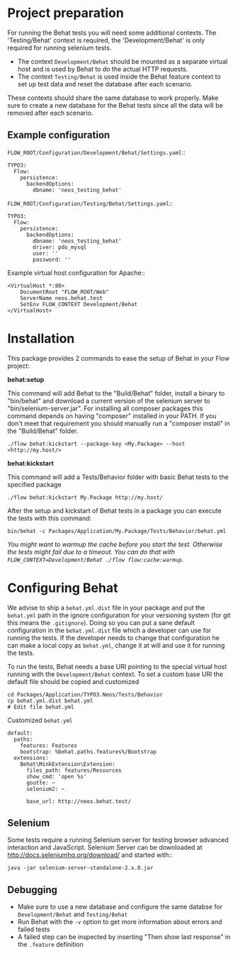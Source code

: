 # Project preparation

For running the Behat tests you will need some additional contexts. The 'Testing/Behat' context is required, the 'Development/Behat' is only required for running selenium tests.

* The context `Development/Behat` should be mounted as a separate virtual host and is used by Behat to
  do the actual HTTP requests.
* The context `Testing/Behat` is used inside the Behat feature context to set up test data and reset the
  database after each scenario.

These contexts should share the same database to work properly. Make sure to create a new database for the Behat tests
since all the data will be removed after each scenario.

## Example configuration

`FLOW_ROOT/Configuration/Development/Behat/Settings.yaml`::

	TYPO3:
	  Flow:
	    persistence:
	      backendOptions:
	        dbname: 'neos_testing_behat'

`FLOW_ROOT/Configuration/Testing/Behat/Settings.yaml`::

	TYPO3:
	  Flow:
	    persistence:
	      backendOptions:
	        dbname: 'neos_testing_behat'
	        driver: pdo_mysql
	        user: ''
	        password: ''

Example virtual host configuration for Apache::

	<VirtualHost *:80>
		DocumentRoot "FLOW_ROOT/Web"
		ServerName neos.behat.test
		SetEnv FLOW_CONTEXT Development/Behat
	</VirtualHost>
	

# Installation

This package provides 2 commands to ease the setup of Behat in your Flow project:

**behat:setup**

This command will add Behat to the "Build/Behat" folder, install a binary to
"bin/behat" and download a current version of the selenium server to "bin/selenium-server.jar".
For installing all composer packages this command depends on having "composer" installed in your PATH.
If you don't meet that requirement you should manually run a "composer install" in the "Build/Behat" folder.

```
./flow behat:kickstart --package-key <My.Package> --host <http://my.host/>
```

**behat:kickstart**

This command will add a Tests/Behavior folder with basic Behat tests to the specified package

```
./flow behat:kickstart My.Package http://my.host/
```

After the setup and kickstart of Behat tests in a package you can execute the tests with this command:

```
bin/behat -c Packages/Application/My.Package/Tests/Behavior/behat.yml
```

*You might want to warmup the cache before you start the test. Otherwise the tests might fail due to a timeout.
You can do that with `FLOW_CONTEXT=Development/Behat ./flow flow:cache:warmup`.*

# Configuring Behat

We advise to ship a `behat.yml.dist` file in your package and put the `behat.yml` path in the ignore configuration
for your versioning system (for git this means the `.gitignore`). Doing so you can put a sane default configuration
in the `behat.yml.dist` file which a developer can use for running the tests. If the developer needs to change that
configuration he can make a local copy as `behat.yml`, change it at will and use it for running the tests.

To run the tests, Behat needs a base URI pointing to the special virtual host running with the `Development/Behat`
context. To set a custom base URI the default file should be copied and customized

	cd Packages/Application/TYPO3.Neos/Tests/Behavior
	cp behat.yml.dist behat.yml
	# Edit file behat.yml

Customized `behat.yml`

	default:
	  paths:
	    features: Features
	    bootstrap: %behat.paths.features%/Bootstrap
	  extensions:
	    Behat\MinkExtension\Extension:
	      files_path: features/Resources
	      show_cmd: 'open %s'
	      goutte: ~
	      selenium2: ~

	      base_url: http://neos.behat.test/

Selenium
--------

Some tests require a running Selenium server for testing browser advanced interaction and JavaScript.
Selenium Server can be downloaded at http://docs.seleniumhq.org/download/ and started with::

	java -jar selenium-server-standalone-2.x.0.jar

Debugging
---------

* Make sure to use a new database and configure the same databse for `Development/Behat` and `Testing/Behat`
* Run Behat with the `-v` option to get more information about errors and failed tests
* A failed step can be inspected by inserting "Then show last response" in the `.feature` definition
